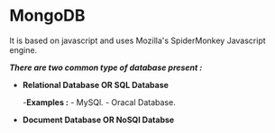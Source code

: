 # MongoDB
It is based on javascript and uses Mozilla's SpiderMonkey Javascript engine.

__*There are two common type of database present :*__
- __Relational Database OR SQL Database__

    -__Examples :__
      - MySQl.
      - Oracal Database.


- __Document Database OR NoSQl Databse__
